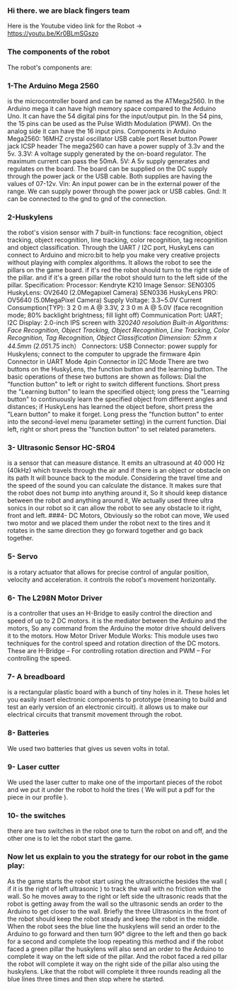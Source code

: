 
### Hi there. we are black fingers team
Here is the Youtube video link for the Robot → https://youtu.be/Kr0BLmSGszo

### The components of the robot
The robot's components are:
### 1-The Arduino Mega 2560
is the microcontroller board and can be named as the ATMega2560. In the Arduino mega it can have high memory space compared to the Arduino Uno. 
It can have the 54 digital pins for the input/output pin. In the 54 pins, the 15 pins can be used as the Pulse Width Modulation (PWM). On the analog side it can have the 16 input pins.
Components in Arduino Mega2560:
16MHZ crystal oscillator
USB cable port
Reset button
Power jack
ICSP header
The mega2560 can have a power supply of 3.3v and the 5v.
3.3V: A voltage supply generated by the on-board regulator. The maximum current can pass the 50mA.
5V: A 5v supply generates and regulates on the board. The board can be supplied on the DC supply through the power jack or the USB cable.
Both supplies are having the values of 07-12v.
Vin: An input power can be in the external power of the range. We can supply power through the power jack or USB cables.
Gnd: It can be connected to the gnd to gnd of the connection.
### 2-Huskylens
the robot's vision sensor with 7 built-in functions: face recognition, object tracking, object recognition, line tracking, color recognition, tag recognition and object classification. Through the UART / I2C port, HuskyLens can connect to Arduino and micro:bit to help you make very creative projects without playing with complex algorithms. It allows the robot to see the pillars on the game board. if it's red the robot should turn to the right side of the pillar. and if it's a green pillar the robot should turn to the left side of the pillar.
Specification:
Processor: Kendryte K210
Image Sensor:
SEN0305 HuskyLens: OV2640 (2.0Megapixel Camera)
SEN0336 HuskyLens PRO: OV5640 (5.0MegaPixel Camera)
Supply Voltage: 3.3~5.0V
Current Consumption(TYP): 3 2 0 m A @ 3.3V, 2 3 0 m A @ 5.0V (face recognition mode; 80% backlight brightness; fill light off)
Communication Port: UART; I2C
Display: 2.0-inch IPS screen with 320*240 resolution
Built-in Algorithms: Face Recognition, Object Tracking, Object Recognition, Line Tracking, Color Recognition, Tag Recognition, Object Classification
Dimension: 52mm x 44.5mm (2.05*1.75 inch） 
Connectors:
USB Connector: power supply for Huskylens; connect to the computer to upgrade the firmware
4pin Connector in UART Mode
4pin Connector in I2C Mode
There are two buttons on the HuskyLens, the function button and the learning button. The basic operations of these two buttons are shown as follows:
Dial the "function button" to left or right to switch different functions.
Short press the "Learning button" to learn the specified object; long press the "Learning button" to continuously learn the specified object from different angles and distances; if HuskyLens has learned the object before, short press the "Learn button" to make it forget.
Long press the "function button" to enter into the second-level menu (parameter setting) in the current function. Dial left, right or short press the "function button" to set related parameters.
### 3- Ultrasonic Sensor HC-SR04
is a sensor that can measure distance. It emits an ultrasound at 40 000 Hz (40kHz) which travels through the air and if there is an object or obstacle on its path It will bounce back to the module. Considering the travel time and the speed of the sound you can calculate the distance. It makes sure that the robot does not bump into anything around it, So it should keep distance between the robot and anything around it, We actually used three ultra sonics in our robot so it can allow the robot to see any obstacle to it right, front and left.
###4- 
DC Motors, Obviously so the robot can move, We used two motor and we placed them under the robot next to the tires and it rotates in the same direction they go forward together and go back together.
### 5- Servo
is a rotary actuator that allows for precise control of angular position, velocity and acceleration. it controls the robot's movement horizontally.
### 6- The L298N Motor Driver
is a controller that uses an H-Bridge to easily control the direction and speed of up to 2 DC motors. it is the mediator between the Arduino and the motors, So any command from the Arduino the motor drive should delivers it to the motors.
How Motor Driver Module Works:
This module uses two techniques for the control speed and rotation direction of the DC motors. These are H-Bridge – For controlling rotation direction and PWM – For controlling the speed.
### 7- A breadboard 
is a rectangular plastic board with a bunch of tiny holes in it. These holes let you easily insert electronic components to prototype (meaning to build and test an early version of an electronic circuit). it allows us to make our electrical circuits that transmit movement through the robot.
### 8- Batteries
We used two batteries that gives us seven volts in total.
### 9- Laser cutter
We used the laser cutter to make one of the important pieces of the robot and we put it under the robot to hold the tires ( We will put a pdf for the piece in our profile ).
### 10- the switches 
there are two switches in the robot one to turn the robot on and off, and the other one is to let the robot start the game.
### Now let us explain to you the strategy for our robot in the game play:
 As the game starts the robot start using the ultrasonicthe besides the wall ( if it is the right of left ultrasonic ) to track the wall with no friction with the wall. So he moves away to the right or left side the ultrasonic reads that the robot is getting away from the wall so the ultrasonic sends an order to the Arduino to get closer to the wall. Briefly the three Ultrasonics in the front of the robot should keep the robot steady and keep the robot in the middle. When the robot sees the blue line the huskylens will send an order to the Arduino to go forward and then turn 90° digree to the left and then go back for a second and complete the loop repeating this method and if the robot faced a green pillar the huskylens will also send an order to the Arduino to complete it way on the left side of the pillar. And the robot faced a red pillar the robot will complete it way on the right side of the pillar also using the huskylens. Like that the robot will complete it three rounds reading all the blue lines three times and then stop where he started.
